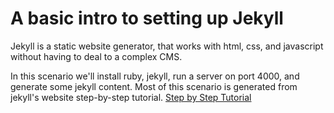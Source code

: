 # A basic intro to setting up Jekyll

Jekyll is a static website generator, that works with html, css, and javascript without having to deal to a complex CMS.

In this scenario we'll install ruby, jekyll, run a server on port 4000, and generate some jekyll content.
Most of this scenario is generated from jekyll's website step-by-step tutorial.
  [Step by Step Tutorial](https://jekyllrb.com/docs/step-by-step/01-setup/)